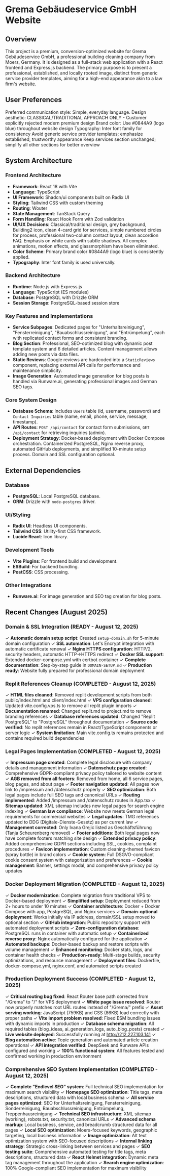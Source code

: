 # Grema Gebäudeservice GmbH Website

## Overview

This project is a premium, conversion-optimized website for Grema Gebäudeservice GmbH, a professional building cleaning company from Moers, Germany. It is designed as a full-stack web application with a React frontend and Express.js backend. The primary purpose is to present a professional, established, and locally rooted image, distinct from generic service provider templates, aiming for a high-end appearance akin to a law firm's website.

## User Preferences

Preferred communication style: Simple, everyday language.
Design aesthetic: CLASSICAL/TRADITIONAL APPROACH ONLY - Customer explicitly rejected modern premium design
Brand color: Use #0844A9 (logo blue) throughout website design
Typography: Inter font family for consistency
Avoid generic service provider templates; emphasize established, trustworthy appearance
Keep services section unchanged; simplify all other sections for better overview

## System Architecture

### Frontend Architecture
- **Framework**: React 18 with Vite
- **Language**: TypeScript
- **UI Framework**: Shadcn/ui components built on Radix UI
- **Styling**: Tailwind CSS with custom theming
- **Routing**: Wouter
- **State Management**: TanStack Query
- **Form Handling**: React Hook Form with Zod validation
- **UI/UX Decisions**: Classical/traditional design, grey background, Building2 icon, clean 4-card grid for services, simple numbered circles for process, professional two-column contact layout, clean accordion FAQ. Emphasis on white cards with subtle shadows. All complex animations, motion effects, and glassmorphism have been eliminated.
- **Color Scheme**: Primary brand color #0844A9 (logo blue) is consistently applied.
- **Typography**: Inter font family is used universally.

### Backend Architecture
- **Runtime**: Node.js with Express.js
- **Language**: TypeScript (ES modules)
- **Database**: PostgreSQL with Drizzle ORM
- **Session Storage**: PostgreSQL-based session store

### Key Features and Implementations
- **Service Subpages**: Dedicated pages for "Unterhaltsreinigung", "Fensterreinigung", "Bauabschlussreinigung", and "Entrümpelung", each with replicated contact forms and consistent branding.
- **Blog Section**: Professional, SEO-optimized blog with dynamic post template system and 6 detailed articles. Content management allows adding new posts via data files.
- **Static Reviews**: Google reviews are hardcoded into a `StaticReviews` component, replacing external API calls for performance and maintenance simplicity.
- **Image Generation**: Automated image generation for blog posts is handled via Runware.ai, generating professional images and German SEO tags.

### Core System Design
- **Database Schema**: Includes `Users` table (id, username, password) and `Contact Inquiries` table (name, email, phone, service, message, timestamp).
- **API Routes**: `POST /api/contact` for contact form submissions, `GET /api/contact` for retrieving inquiries (admin).
- **Deployment Strategy**: Docker-based deployment with Docker Compose orchestration. Containerized PostgreSQL, Nginx reverse proxy, automated GitHub deployments, and simplified 10-minute setup process. Domain and SSL configuration optional.

## External Dependencies

### Database
- **PostgreSQL**: Local PostgreSQL database.
- **ORM**: Drizzle with `node-postgres` driver.

### UI/Styling
- **Radix UI**: Headless UI components.
- **Tailwind CSS**: Utility-first CSS framework.
- **Lucide React**: Icon library.

### Development Tools
- **Vite Plugins**: For frontend build and development.
- **ESBuild**: For backend bundling.
- **PostCSS**: CSS processing.

### Other Integrations
- **Runware.ai**: For image generation and SEO tag creation for blog posts.

## Recent Changes (August 2025)

### Domain & SSL Integration (READY - August 12, 2025)
✓ **Automatic domain setup script**: Created `setup-domain.sh` for 5-minute domain configuration
✓ **SSL automation**: Let's Encrypt integration with automatic certificate renewal
✓ **Nginx HTTPS configuration**: HTTP/2, security headers, automatic HTTP→HTTPS redirect
✓ **Docker SSL support**: Extended docker-compose.yml with certbot container
✓ **Complete documentation**: Step-by-step guide in `DOMAIN-SETUP.md`
✓ **Production ready**: Website fully prepared for professional domain deployment

### Replit References Cleanup (COMPLETED - August 12, 2025)
✓ **HTML files cleaned**: Removed replit development scripts from both public/index.html and client/index.html
✓ **VPS configuration cleaned**: Updated vite.config.vps.ts to remove all replit plugin imports
✓ **Documentation renamed**: Changed replit.md to project.md to remove branding references
✓ **Database references updated**: Changed "Replit PostgreSQL" to "PostgreSQL" throughout documentation
✓ **Source code verified**: No replit references remain in React/TypeScript components or server logic
✓ **System limitation**: Main vite.config.ts remains protected and contains required build dependencies

### Legal Pages Implementation (COMPLETED - August 12, 2025)
✓ **Impressum page created**: Complete legal disclosure with company details and management information
✓ **Datenschutz page created**: Comprehensive GDPR-compliant privacy policy tailored to website content
✓ **AGB removed from all footers**: Removed from home, all 6 service pages, blog pages, and about page
✓ **Footer navigation updated**: All pages now link to /impressum and /datenschutz properly
✓ **SEO optimization**: Both legal pages include full SEO tags and canonical URLs
✓ **Routing implemented**: Added /impressum and /datenschutz routes in App.tsx
✓ **Sitemap updated**: XML sitemap includes new legal pages for search engine indexing
✓ **German law compliance**: Website now meets German legal requirements for commercial websites
✓ **Legal updates**: TMG references updated to DDG (Digitale-Dienste-Gesetz) as per current law
✓ **Management corrected**: Only Ivana Grejic listed as Geschäftsführung (Tanja Scheurenberg removed)
✓ **Footer additions**: Both legal pages now have complete footers matching site design
✓ **Extended privacy policy**: Added comprehensive GDPR sections including SSL, cookies, complaint procedures
✓ **Favicon implementation**: Custom cleaning-themed favicon (spray bottle) in brand colors
✓ **Cookie system**: Full DSGVO-compliant cookie consent system with categorization and preferences
✓ **Cookie management**: Banner, settings modal, and comprehensive privacy policy updates

### Docker Deployment Migration (COMPLETED - August 12, 2025)
✓ **Docker modernization**: Complete migration from traditional VPS to Docker-based deployment
✓ **Simplified setup**: Deployment reduced from 2+ hours to under 10 minutes
✓ **Container architecture**: Docker + Docker Compose with app, PostgreSQL, and Nginx services
✓ **Domain-optional deployment**: Works initially via IP address, domain/SSL setup moved to optional section
✓ **GitHub integration**: Public repository support with automated deployment scripts
✓ **Zero-configuration database**: PostgreSQL runs in container with automatic setup
✓ **Containerized reverse proxy**: Nginx automatically configured for the application
✓ **Automated backups**: Docker-based backup and restore scripts with volume management
✓ **Enhanced monitoring**: Docker stats, logs, and container health checks
✓ **Production-ready**: Multi-stage builds, security optimizations, and resource management
✓ **Deployment files**: Dockerfile, docker-compose.yml, nginx.conf, and automated scripts created

### Production Deployment Success (COMPLETED - August 12, 2025)
✓ **Critical routing bug fixed**: React Router base path corrected from "/Grema" to "/" for VPS deployment
✓ **White page issue resolved**: Router now properly matches root URL routes instead of "/Grema/" prefix
✓ **Asset serving working**: JavaScript (759KB) and CSS (86KB) load correctly with proper paths
✓ **Vite import problem resolved**: Fixed ESM bundling issues with dynamic imports in production
✓ **Database schema migration**: All required tables (blog_ideas, ai_generation_logs, auto_blog_posts) created
✓ **Live website deployed**: Successfully running at http://212.227.103.141
✓ **Blog automation active**: Topic generation and automated article creation operational
✓ **API integration verified**: DeepSeek and Runware APIs configured and working
✓ **100% functional system**: All features tested and confirmed working in production environment

### Comprehensive SEO System Implementation (COMPLETED - August 12, 2025)
✓ **Complete "Endlevel SEO" system**: Full technical SEO implementation for maximum search visibility
✓ **Homepage SEO optimization**: Title tags, meta descriptions, structured data with local business schema
✓ **All service pages optimized**: SEO for Unterhaltsreinigung, Fensterreinigung, Sonderreinigung, Bauabschlussreinigung, Entrümpelung, Treppenhausreinigung
✓ **Technical SEO infrastructure**: XML sitemap (working), robots.txt, security.txt, canonical URLs
✓ **Advanced schema markup**: Local business, service, and breadcrumb structured data for all pages
✓ **Local SEO optimization**: Moers-focused keywords, geographic targeting, local business information
✓ **Image optimization**: Alt text optimization system with SEO-focused descriptions
✓ **Internal linking strategy**: Strategic cross-linking between services and pages
✓ **SEO testing suite**: Comprehensive automated testing for title tags, meta descriptions, structured data
✓ **React Helmet integration**: Dynamic meta tag management throughout the application
✓ **Search engine optimization**: 100% Google-compliant SEO implementation for maximum visibility